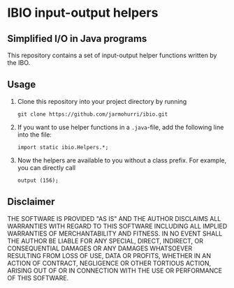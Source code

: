 # IBIO input-output helpers
## Simplified I/O in Java programs
   This repository contains a set of input-output helper functions written by the IBO.
## Usage
   1. Clone this repository into your project directory by running
      ```
      git clone https://github.com/jarmohurri/ibio.git
      ```
   2. If you want to use helper functions in a `.java`-file, add the following line into the file:
      ```
      import static ibio.Helpers.*;
      ```
   3. Now the helpers are available to you without a class prefix. For example, you can directly call
      ```
      output (156);
      ```
## Disclaimer
   THE SOFTWARE IS PROVIDED "AS IS" AND THE AUTHOR DISCLAIMS ALL
   WARRANTIES WITH REGARD TO THIS SOFTWARE INCLUDING ALL IMPLIED
   WARRANTIES OF MERCHANTABILITY AND FITNESS. IN NO EVENT SHALL THE
   AUTHOR BE LIABLE FOR ANY SPECIAL, DIRECT, INDIRECT, OR
   CONSEQUENTIAL DAMAGES OR ANY DAMAGES WHATSOEVER RESULTING FROM LOSS
   OF USE, DATA OR PROFITS, WHETHER IN AN ACTION OF CONTRACT,
   NEGLIGENCE OR OTHER TORTIOUS ACTION, ARISING OUT OF OR IN
   CONNECTION WITH THE USE OR PERFORMANCE OF THIS SOFTWARE.
